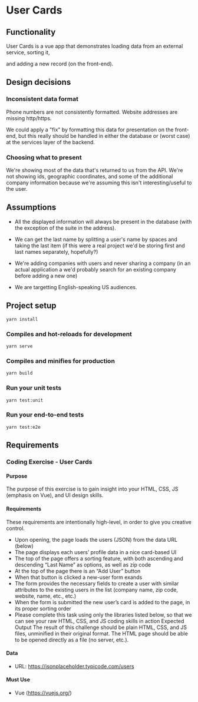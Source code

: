 # User Cards

## Functionality

User Cards is a vue app that demonstrates loading data from an external service, sorting it,

and adding a new record (on the front-end).

## Design decisions

### Inconsistent data format

Phone numbers are not consistently formatted. Website addresses are missing http/https.

We could apply a "fix" by formatting this data for presentation on the front-end, but this really should be handled in either the database or (worst case) at the services layer of the backend.

### Choosing what to present

We're showing most of the data that's returned to us from the API. We're not showing ids, geographic coordinates, and some of the additional company information because we're assuming this isn't interesting/useful to the user.

## Assumptions

- All the displayed information will always be present in the database (with the exception of the suite in the address).

- We can get the last name by splitting a user's name by spaces and taking the last item (if this were a real project we'd be storing first and last names separately, hopefully?)

- We're adding companies with users and never sharing a company (in an actual application a we'd probably search for an existing company before adding a new one)

- We are targetting English-speaking US audiences.

## Project setup

```
yarn install
```

### Compiles and hot-reloads for development

```
yarn serve
```

### Compiles and minifies for production

```
yarn build
```

### Run your unit tests

```
yarn test:unit
```

### Run your end-to-end tests

```
yarn test:e2e
```

## Requirements

### Coding Exercise - User Cards

#### Purpose

The purpose of this exercise is to gain insight into your HTML, CSS, JS (emphasis on Vue), and UI design skills.

#### Requirements

These requirements are intentionally high-level, in order to give you creative control.

- Upon opening, the page loads the users (JSON) from the data URL (below)
- The page displays each users’ profile data in a nice card-based UI
- The top of the page offers a sorting feature, with both ascending and descending “Last
  Name” as options, as well as zip code
- At the top of the page there is an “Add User” button
- When that button is clicked a new-user form exands
- The form provides the necessary fields to create a user with similar attributes to
  the existing users in the list (company name, zip code, website, name, etc., etc.)
- When the form is submitted the new user’s card is added to the page, in its
  proper sorting order
- Please complete this task using only the libraries listed below, so that we can see your
  raw HTML, CSS, and JS coding skills in action
  Expected Output
  The result of this challenge should be plain HTML, CSS, and JS files, unminified in their original format. The HTML page should be able to be opened directly as a file (no server, etc.).

#### Data

- URL: https://jsonplaceholder.typicode.com/users

#### Must Use

- Vue (https://vuejs.org/)

